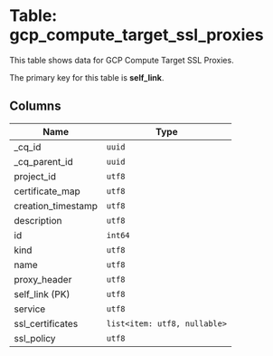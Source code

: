 # Table: gcp_compute_target_ssl_proxies

This table shows data for GCP Compute Target SSL Proxies.

The primary key for this table is **self_link**.

## Columns

| Name          | Type          |
| ------------- | ------------- |
|_cq_id|`uuid`|
|_cq_parent_id|`uuid`|
|project_id|`utf8`|
|certificate_map|`utf8`|
|creation_timestamp|`utf8`|
|description|`utf8`|
|id|`int64`|
|kind|`utf8`|
|name|`utf8`|
|proxy_header|`utf8`|
|self_link (PK)|`utf8`|
|service|`utf8`|
|ssl_certificates|`list<item: utf8, nullable>`|
|ssl_policy|`utf8`|